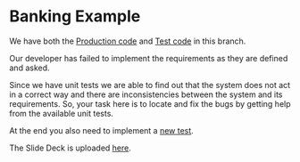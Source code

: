 # Banking Example

We have both the [Production code](https://github.com/mirsaeedi/SoftwareTestingTurorials/blob/junit_introduction/src/main/java/tutorial/core/banking/services/CoreService.java) and [Test code](https://github.com/mirsaeedi/SoftwareTestingTurorials/blob/junit_introduction/src/test/java/tutoria/core/banking/transfer/test/TestTransferScenarios.java) in this branch. 

Our developer has failed to implement the requirements as they are defined and asked. 

Since we have unit tests we are able to find out that the system does not act in a correct way and there are inconsistencies between the system and its requirements. So, your task here is to locate and fix the bugs by getting help from the available unit tests.

At the end you also need to implement a [new test](https://github.com/mirsaeedi/SoftwareTestingTurorials/blob/515980e7f25c62d4fa10a9811b47aee66f3c3c4c/src/test/java/tutoria/core/banking/transfer/test/TestTransferScenarios.java#L263).

The Slide Deck is uploaded [here](https://1drv.ms/b/s!AvPG99HJpJYfhppndmIdNr5ZycfKQg).
